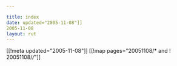 ```yaml
---

title: index
date: updated="2005-11-08"]]
2005-11-08
layout: rut
---
```


[[!meta updated="2005-11-08"]]
[[!map pages="20051108/* and ! 20051108/*/*"]]
